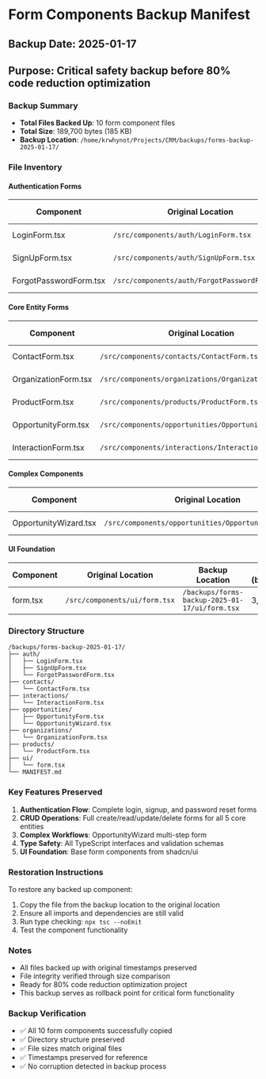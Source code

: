 # Form Components Backup Manifest
## Backup Date: 2025-01-17
## Purpose: Critical safety backup before 80% code reduction optimization

### Backup Summary
- **Total Files Backed Up**: 10 form component files
- **Total Size**: 189,700 bytes (185 KB)
- **Backup Location**: `/home/krwhynot/Projects/CRM/backups/forms-backup-2025-01-17/`

### File Inventory

#### Authentication Forms
| Component | Original Location | Backup Location | Size (bytes) | Last Modified |
|-----------|------------------|-----------------|--------------|---------------|
| LoginForm.tsx | `/src/components/auth/LoginForm.tsx` | `/backups/forms-backup-2025-01-17/auth/LoginForm.tsx` | 4,721 | Aug 17 11:56 |
| SignUpForm.tsx | `/src/components/auth/SignUpForm.tsx` | `/backups/forms-backup-2025-01-17/auth/SignUpForm.tsx` | 6,636 | Aug 17 11:56 |
| ForgotPasswordForm.tsx | `/src/components/auth/ForgotPasswordForm.tsx` | `/backups/forms-backup-2025-01-17/auth/ForgotPasswordForm.tsx` | 3,400 | Aug 14 10:36 |

#### Core Entity Forms
| Component | Original Location | Backup Location | Size (bytes) | Last Modified |
|-----------|------------------|-----------------|--------------|---------------|
| ContactForm.tsx | `/src/components/contacts/ContactForm.tsx` | `/backups/forms-backup-2025-01-17/contacts/ContactForm.tsx` | 30,895 | Aug 17 11:56 |
| OrganizationForm.tsx | `/src/components/organizations/OrganizationForm.tsx` | `/backups/forms-backup-2025-01-17/organizations/OrganizationForm.tsx` | 27,745 | Aug 17 11:56 |
| ProductForm.tsx | `/src/components/products/ProductForm.tsx` | `/backups/forms-backup-2025-01-17/products/ProductForm.tsx` | 13,043 | Aug 17 11:56 |
| OpportunityForm.tsx | `/src/components/opportunities/OpportunityForm.tsx` | `/backups/forms-backup-2025-01-17/opportunities/OpportunityForm.tsx` | 37,395 | Aug 17 11:56 |
| InteractionForm.tsx | `/src/components/interactions/InteractionForm.tsx` | `/backups/forms-backup-2025-01-17/interactions/InteractionForm.tsx` | 44,726 | Aug 17 11:56 |

#### Complex Components
| Component | Original Location | Backup Location | Size (bytes) | Last Modified |
|-----------|------------------|-----------------|--------------|---------------|
| OpportunityWizard.tsx | `/src/components/opportunities/OpportunityWizard.tsx` | `/backups/forms-backup-2025-01-17/opportunities/OpportunityWizard.tsx` | 17,381 | Aug 17 11:56 |

#### UI Foundation
| Component | Original Location | Backup Location | Size (bytes) | Last Modified |
|-----------|------------------|-----------------|--------------|---------------|
| form.tsx | `/src/components/ui/form.tsx` | `/backups/forms-backup-2025-01-17/ui/form.tsx` | 3,758 | Aug 15 04:05 |

### Directory Structure
```
/backups/forms-backup-2025-01-17/
├── auth/
│   ├── LoginForm.tsx
│   ├── SignUpForm.tsx
│   └── ForgotPasswordForm.tsx
├── contacts/
│   └── ContactForm.tsx
├── interactions/
│   └── InteractionForm.tsx
├── opportunities/
│   ├── OpportunityForm.tsx
│   └── OpportunityWizard.tsx
├── organizations/
│   └── OrganizationForm.tsx
├── products/
│   └── ProductForm.tsx
├── ui/
│   └── form.tsx
└── MANIFEST.md
```

### Key Features Preserved
1. **Authentication Flow**: Complete login, signup, and password reset forms
2. **CRUD Operations**: Full create/read/update/delete forms for all 5 core entities
3. **Complex Workflows**: OpportunityWizard multi-step form
4. **Type Safety**: All TypeScript interfaces and validation schemas
5. **UI Foundation**: Base form components from shadcn/ui

### Restoration Instructions
To restore any backed up component:
1. Copy the file from the backup location to the original location
2. Ensure all imports and dependencies are still valid
3. Run type checking: `npx tsc --noEmit`
4. Test the component functionality

### Notes
- All files backed up with original timestamps preserved
- File integrity verified through size comparison
- Ready for 80% code reduction optimization project
- This backup serves as rollback point for critical form functionality

### Backup Verification
- ✅ All 10 form components successfully copied
- ✅ Directory structure preserved
- ✅ File sizes match original files
- ✅ Timestamps preserved for reference
- ✅ No corruption detected in backup process